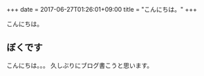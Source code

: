 +++
date = 2017-06-27T01:26:01+09:00
title = "こんにちは。"
+++

こんにちは。

## ぼくです

こんにちは。。。
久しぶりにブログ書こうと思います。
